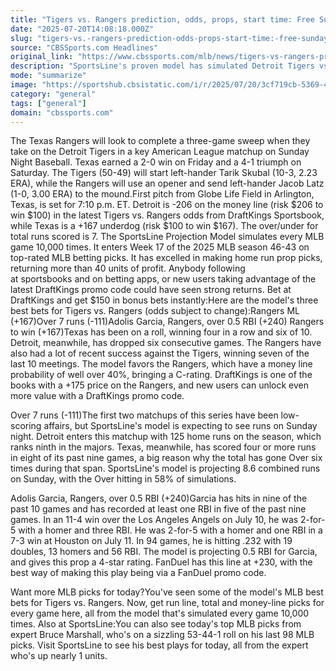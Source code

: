```yaml
---
title: "Tigers vs. Rangers prediction, odds, props, start time: Free Sunday Night Baseball picks from proven model"
date: "2025-07-20T14:08:18.000Z"
slug: "tigers-vs.-rangers-prediction-odds-props-start-time:-free-sunday-night-baseball-picks-from-proven-model"
source: "CBSSports.com Headlines"
original_link: "https://www.cbssports.com/mlb/news/tigers-vs-rangers-prediction-odds-props-start-time-free-sunday-night-baseball-picks-from-proven-model/"
description: "SportsLine's proven model has simulated Detroit Tigers vs. Texas Rangers 10,000 times and released its MLB picks for Sunday Night Baseball"
mode: "summarize"
image: "https://sportshub.cbsistatic.com/i/r/2025/07/20/3cf719cb-5369-42a4-88fa-59a93a5317e3/thumbnail/1200x675/3e81bb445d3c6318b3806b766bc369f8/adolis-garcia-imagn.jpg"
category: "general"
tags: ["general"]
domain: "cbssports.com"
---
```

The Texas Rangers will look to complete a three-game sweep when they take on the Detroit Tigers in a key American League matchup on Sunday Night Baseball. Texas earned a 2-0 win on Friday and a 4-1 triumph on Saturday. The Tigers (50-49) will start left-hander Tarik Skubal (10-3, 2.23 ERA), while the Rangers will use an opener and send left-hander Jacob Latz (1-0, 3.00 ERA) to the mound.First pitch from Globe Life Field in Arlington, Texas, is set for 7:10 p.m. ET. Detroit is -206 on the money line (risk $206 to win $100) in the latest Tigers vs. Rangers odds from DraftKings Sportsbook, while Texas is a +167 underdog (risk $100 to win $167). The over/under for total runs scored is 7. The SportsLine Projection Model simulates every MLB game 10,000 times. It enters Week 17 of the 2025 MLB season 46-43 on top-rated MLB betting picks. It has excelled in making home run prop picks, returning more than 40 units of profit. Anybody following at sportsbooks and on betting apps, or new users taking advantage of the latest DraftKings promo code could have seen strong returns. Bet at DraftKings and get $150 in bonus bets instantly:Here are the model's three best bets for Tigers vs. Rangers (odds subject to change):Rangers ML (+167)Over 7 runs (-111)Adolis Garcia, Rangers, over 0.5 RBI (+240)
Rangers to win (+167)Texas has been on a roll, winning four in a row and six of 10. Detroit, meanwhile, has dropped six consecutive games. The Rangers have also had a lot of recent success against the Tigers, winning seven of the last 10 meetings. The model favors the Rangers, which have a money line probability of well over 40%, bringing a C-rating. DraftKings is one of the books with a +175 price on the Rangers, and new users can unlock even more value with a DraftKings promo code.
    
    

    


    
Over 7 runs (-111)The first two matchups of this series have been low-scoring affairs, but SportsLine's model is expecting to see runs on Sunday night. Detroit enters this matchup with 125 home runs on the season, which ranks ninth in the majors. Texas, meanwhile, has scored four or more runs in eight of its past nine games, a big reason why the total has gone Over six times during that span. SportsLine's model is projecting 8.6 combined runs on Sunday, with the Over hitting in 58% of simulations. 
    
    



    
Adolis Garcia, Rangers, over 0.5 RBI (+240)Garcia has hits in nine of the past 10 games and has recorded at least one RBI in five of the past nine games. In an 11-4 win over the Los Angeles Angels on July 10, he was 2-for-5 with a homer and three RBI. He was 2-for-5 with a homer and one RBI in a 7-3 win at Houston on July 11. In 94 games, he is hitting .232 with 19 doubles, 13 homers and 56 RBI. The model is projecting 0.5 RBI for Garcia, and gives this prop a 4-star rating. FanDuel has this line at +230, with the best way of making this play being via a FanDuel promo code. 
    
    



    
Want more MLB picks for today?You've seen some of the model's MLB best bets for Tigers vs. Rangers. Now, get run line, total and money-line picks for every game here, all from the model that's simulated every game 10,000 times. Also at SportsLine:You can also see today's top MLB picks from expert Bruce Marshall, who's on a sizzling 53-44-1 roll on his last 98 MLB picks. Visit SportsLine to see his best plays for today, all from the expert who's up nearly 1 units.